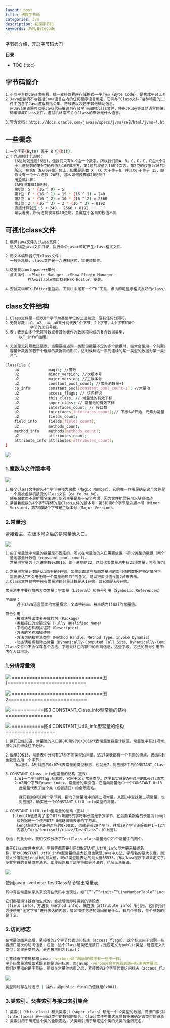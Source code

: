 ```yaml
---
layout: post
title: 初探字节码
categories: Jvm
description: 初探字节码
keywords: JVM,ByteCode
---
```


字节码介绍，开启字节码大门

**目录**

* TOC
{:toc}

## 字节码简介

```sh
1.不同平台的Java虚拟机，统一支持的程序存储格式——字节码（Byte Code），是构成平台无关性的基石。
2.Java虚拟机不与包括Java语言在内的任何程序语言绑定，它只与“Class文件”这种特定的二进制文件格式所关联，Class文
  件中包含了Java虚拟机指令集、符号表以及若干其他辅助信息。
  用Java编译器可以把Java代码编译为存储字节码的Class文件，使用JRuby等其他语言的编译器一样可以把它们的源程序代
  码编译成Class文件。虚拟机丝毫不关心Class的来源是什么语言。

3.官方文档：https://docs.oracle.com/javase/specs/jvms/se8/html/jvms-4.html#jvms-4.4.4
```

## 一些概念

```sh
1.一个字节(Byte) 等于 8 位(bit).
2.十六进制转十进制：
    16进制就是逢16进1，但我们只有0~9这十个数字，所以我们用A，B，C，D，E，F这六个字母来分别表示10，11，12，13，14，15。字母不区分大小写。
    十六进制数的第0位的权值为16的0次方，第1位的权值为16的1次方，第2位的权值为16的2次方……
    所以，在第N（N从0开始）位上，如果是是数 X （X 大于等于0，并且X小于等于 15，即：F）表示的大小为 X * 16的N次方。
    假设有一个十六进数 2AF5, 那么如何换算成10进制？
    用竖式计算：
    2AF5换算成10进制:
    第0位：5 * (16 ^ 0) = 5
    第1位：F * (16 ^ 1) = 15 * (16 ^ 1) = 240
    第2位：A * (16 ^ 2) = 10 * (16 ^ 2) = 2560
    第3位：2 * (16 ^ 3) = 2 * (16 ^ 3) = 8192
    直接计算就是：5 + 240 + 2560 + 8192
    可以看出，所有进制换算成10进制，关键在于各自的权值不同
```

## 可视化class文件

```sh
1.编译java文件为class文件：
  进入对应java文件目录，执行命令javac即可产生class格式文件。

2.用文本编辑器打开class文件：
  一般会乱码，class文件是十六进制格式，需要装插件。
  
3.这里我以notepade++举例：
  点击插件-->Plugin Manager-->Show Plugin Manager：
          在Available窗口找到HEX-Editor，安装。
           
4.安装完毕HEX-Editor重启后，工具栏末尾有一个“H”工具，点击即可显示格式友好的class文件。
```

## class文件结构

```sh
1.Class文件是一组以8个字节为基础单位的二进制流，没有任何分隔符。
2.无符号数：u1、u2、u4、u8来分别代表1个字节、2个字节、4个字节和8个
           字节的无符号数。
3.表：表是由多个无符号数或者其他表作为数据项构成的复合数据类型，
      以“_info”结尾。

4.无论是无符号数还是表，当需要描述同一类型但数量不定的多个数据时，经常会使用一个前置的
  容量计数器加若干个连续的数据项的形式，这时候称这一系列连续的某一类型的数据为某一类型的“集
  合”。
```

```sh
ClassFile {
    u4             magic; //魔数
    u2             minor_version; //次版本号
    u2             major_version; //主版本号
    u2             constant_pool_count; //常量池数量+1
    cp_info        constant_pool[constant_pool_count-1]; //常量池
    u2             access_flags; // 访问标识
    u2             this_class; // 常量池的有效下标
    u2             super_class; // 常量池的有效下标
    u2             interfaces_count; // 接口数
    u2             interfaces[interfaces_count];// 下标从0开始，元素为常量池的有效下标
    u2             fields_count;
    field_info     fields[fields_count];
    u2             methods_count;
    method_info    methods[methods_count];
    u2             attributes_count;
    attribute_info attributes[attributes_count];
}
```

![](/images/posts/jvm/bytecode/2.png)

### 1.魔数与文件版本号

![](/images/posts/jvm/bytecode/1.png)

```sh
1.每个Class文件的头4个字节被称为魔数（Magic Number），它的唯一作用是确定这个文件是否为
  一个能被虚拟机接受的Class文件（ca fe ba be）。
  使用魔数而不是扩展名来进行识别主要是基于安全考虑，因为文件扩展名可以随意改动
2.紧接着魔数的4个字节存储的是Class文件的版本号：第5和第6个字节是次版本号（Minor
  Version），第7和第8个字节是主版本号（Major Version）。
```

### 2.常量池

紧接着主、次版本号之后的是常量池入口。

![](/images/posts/jvm/bytecode/3.png)

```sh
1.由于常量池中常量的数量是不固定的，所以在常量池的入口需要放置一项u2类型的数据（两个字节也就是上图中的第8和第9，0X0016），代表常
  量池容量计数值（constant_pool_count）。
  常量池容量为十六进制数0x0016，即十进制的22，这就代表常量池中有21项常量，索引值范围为1～21

2.常量池容量计数是从1而不是0开始，如果后面某些指向常量池的索引值的数据在特定情况下
  需要表达“不引用任何一个常量池项目”的含义，可以把索引值设置为0来表示。
3.Class文件结构中只有常量池的容量计数是从1开始，其它都是从0开始。
```

```sh
常量池中主要存放两大类常量：字面量（Literal）和符号引用（Symbolic References）
   
字面量：
     近于Java语言层面的常量概念，文本字符串、被声明为final的常量值。

符合引用：
    ·被模块导出或者开放的包（Package）
    ·类和接口的全限定名（Fully Qualified Name）
    ·字段的名称和描述符（Descriptor）
    ·方法的名称和描述符
    ·方法句柄和方法类型（Method Handle、Method Type、Invoke Dynamic）
    ·动态调用点和动态常量（Dynamically-Computed Call Site、Dynamically-Computed Constant）
Class文件中不会保存各个方法、字段最终在内存中的布局信息，这些字段、方法的符号引用不经过虚拟机在运行期转换的话是无法得到真正的
内存入口地址。
```

### 1.分析常量池

![](/images/posts/jvm/bytecode/4.png)
===============================图1===========================

![](/images/posts/jvm/bytecode/5.png)
===============================图2===========================

![](/images/posts/jvm/bytecode/6.png)
===========图3 CONSTANT_Class_info型常量的结构================

![](/images/posts/jvm/bytecode/7.png)
===========图4 CONSTANT_Utf8_info型常量的结构=================

```sh
1.我们已经知道，常量池的入口第8和第9的0X0016代表常量池容量计数值，常量池中有21项常量，索引值范围为1～21。
那么我们继续往下分析。

2.截至JDK13，常量表中分别有17种不同类型的常量。这17类表都有一个共同的特点，表结构起始的第一位是个u1类型的标志位，
也就是占用一个字节：
    所以图1，A列对应的0x07代表常量池类型标志，也就是7，对应图2中的CONSTANT_Class_info类型。

3.CONSTANT_Class_info型常量的结构（图3）：
    1.u1一个字节的tag,标志位，它用于区分常量类型。这里其实就是A列对应的0x07代表常量池类型标志。
    2.u2两个字节的name_index，常量池的索引值，它指向常量池中一个CONSTANT_Utf8_info类型常量，
      此常量代表了这个类（或者接口）的全限定名。

      我们看到B和C两个字节列，指向了常量池中的第二项常量。从图1中查找第二项常量，也就是D列，它的标志位是0x01，
      对应图2，确实是一个CONSTANT_Utf8_info类型的常量。

4.CONSTANT_Utf8_info型常量的结构（图4）:
   1.length值说明了这个UTF-8编码的字符串长度是多少字节，它后面紧跟着的长度为length字节的连
     续数据是一个使用UTF-8缩略编码表示的字符串。
     length值为E和F列对应的0x001D，也就是长29个字节，往后29个字节正好都在1～127的ASCII码范围以内，
     内容为“org/fenixsoft/clazz/TestClass”，如上图1。

总结：到此为止，我们仅仅分析了TestClass.class常量池中21个常量中的两个。
```

```sh
由于Class文件中方法、字段等都需要引用CONSTANT_Utf8_info型常量来描述名
称，所以CONSTANT_Utf8_info型常量的最大长度也就是Java中方法、字段名的最大长度。而这里的
最大长度就是length的最大值，既u2类型能表达的最大值65535。所以Java程序中如果定义了超过64KB
英文字符的变量或方法名，即使规则和全部字符都是合法的，也会无法编译。
```

![](/images/posts/jvm/bytecode/9.jpg)

使用javap -verbose TestClass命令输出常量表

```sh
其中有些常量似乎从来没有在代码中出现过，如“I”“V”“<init>”“LineNumberTable”“LocalVariableTable”等。

它们都是编译器自动生成的，会被后面即将讲到的字段表
（field_info）、方法表（method_info）、属性表（attribute_info）所引用，它们将会被用来描述一些不
方便使用“固定字节”进行表达的内容，譬如描述方法的返回值是什么，有几个参数，每个参数的类型
是什么。
```

### 2.访问标志

```sh
在常量池结束之后，紧接着的2个字节代表访问标志（access_flags），这个标志用于识别一些类或
者接口层次的访问信息，包括：这个Class是类还是接口；是否定义为public类型；是否定义为abstract
类型；如果是类的话，是否被声明为final；

注意纯看字节码和和javap -verbose命令输出的顺序有一些不一样，
字节码常量池后面紧跟着的是访问标志，而javap -verbose命令先看到访问标志再常量池。
我们这里指的是字节码，所以在常量池结束之后，紧接着的2个字节代表访问标志（access_flags）。
```

![](/images/posts/jvm/bytecode/10.jpg)

```sh
类型同时存在时进行 | 操作，如public final的值就是0x0011.
```

### 3.类索引、父类索引与接口索引集合

```sh
1.类索引（this_class）和父类索引（super_class）都是一个u2类型的数据，而接口索引集合
（interfaces）是一组u2类型的数据的集合，Class文件中由这三项数据来确定该类型的继承关系。
2.类索引用于确定这个类的全限定名，父类索引用于确定这个类的父类的全限定名。
```

